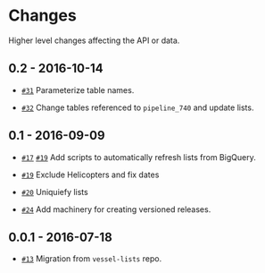 Changes
=======

Higher level changes affecting the API or data.


0.2 - 2016-10-14
----------------

* [`#31`](https://github.com/GlobalFishingWatch/treniformis/pull/31)
  Parameterize table names.

* [`#32`](https://github.com/GlobalFishingWatch/treniformis/pull/33)
  Change tables referenced to `pipeline_740` and update lists.

0.1 - 2016-09-09
----------------

* [`#17`](https://github.com/GlobalFishingWatch/treniformis/pull/17)
  [`#19`](https://github.com/GlobalFishingWatch/treniformis/pull/19)
  Add scripts to automatically refresh lists from BigQuery.
  
* [`#19`](https://github.com/GlobalFishingWatch/treniformis/pull/19)
  Exclude Helicopters and fix dates

* [`#20`](https://github.com/GlobalFishingWatch/treniformis/pull/22)
  Uniquiefy lists
  
* [`#24`](https://github.com/GlobalFishingWatch/treniformis/pull/24)
  Add machinery for creating versioned releases.


0.0.1 - 2016-07-18
----------------

* [`#13`](https://github.com/GlobalFishingWatch/treniformis/pull/13)
  Migration from `vessel-lists` repo.